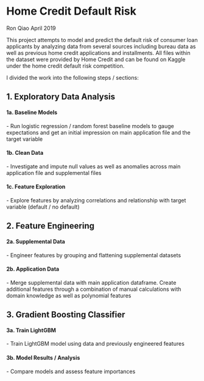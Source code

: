 # **Home Credit Default Risk**  

Ron Qiao
April 2019

This project attempts to model and predict the default risk of consumer loan applicants by analyzing data from several sources including bureau data as well as previous home credit applications and installments. All files within the dataset were provided by Home Credit and can be found on Kaggle under the home credit default risk competition.  

I divided the work into the following steps / sections:

## 1. Exploratory Data Analysis 
#### 1a. Baseline Models
\- Run logistic regression / random forest baseline models to gauge expectations and get an initial impression on main application file and the target variable  
#### 1b. Clean Data  
\- Investigate and impute null values as well as anomalies across main application file and supplemental files
#### 1c. Feature Exploration
\- Explore features by analyzing correlations and relationship with target variable (default / no default)  
## 2. Feature Engineering
#### 2a. Supplemental Data 
\- Engineer features by grouping and flattening supplemental datasets
#### 2b. Application Data
\- Merge supplemental data with main application dataframe. Create additional features through a combination of manual calculations with domain knowledge as well as polynomial features 
## 3. Gradient Boosting Classifier
#### 3a. Train LightGBM  
\- Train LightGBM model using data and previously engineered features  
#### 3b. Model Results / Analysis  
\- Compare models and assess feature importances
  